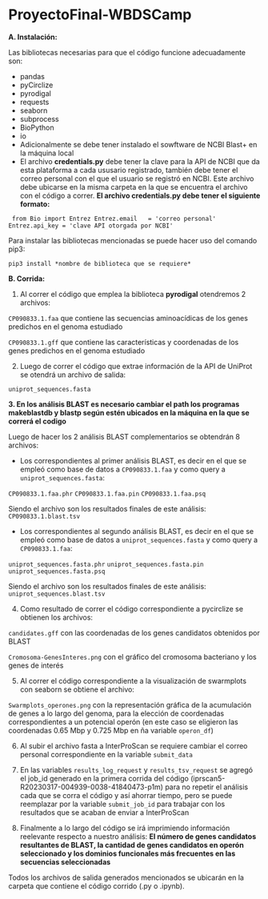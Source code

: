 # ProyectoFinal-WBDSCamp
**A. Instalación:**

Las bibliotecas necesarias para que el código funcione adecuadamente son:

- pandas 
- pyCirclize 
- pyrodigal 
- requests 
- seaborn 
- subprocess 
- BioPython 
- io 
- Adicionalmente se debe tener instalado el sowftware de NCBI Blast+ en la máquina local
- El archivo **credentials.py** debe tener la clave para la API de NCBI que da esta plataforma a cada ususario registrado, también debe tener el correo personal con el que el usuario se registró en NCBI. Este archivo debe ubicarse en la misma carpeta en la que se encuentra el archivo con el código a correr.
 **El archivo credentials.py debe tener el siguiente formato:**
 
` from Bio import Entrez
Entrez.email   = 'correo personal'
Entrez.api_key = 'clave API otorgada por NCBI'`
 

Para instalar las bibliotecas mencionadas se puede hacer uso del comando pip3:

`pip3 install *nombre de biblioteca que se requiere*`

**B. Corrida:**

1. Al correr el código que emplea la biblioteca **pyrodigal** otendremos 2 archivos:

`CP090833.1.faa` que contiene las secuencias aminoacídicas de los genes predichos en el genoma estudiado

`CP090833.1.gff` que contiene las características y coordenadas de los genes predichos en el genoma estudiado

2. Luego de correr el código que extrae información de la API de UniProt se otendrá un archivo de salida:

`uniprot_sequences.fasta`

**3. En los análisis BLAST es necesario cambiar el path los programas makeblastdb y blastp según estén ubicados en la máquina en la que se correrá el codigo**

Luego de hacer los 2 análisis BLAST complementarios se obtendrán 8 archivos:

- Los correspondientes al primer análisis BLAST, es decir en el que se empleó como base de datos a `CP090833.1.faa` y como query a `uniprot_sequences.fasta`:

 `CP090833.1.faa.phr`
 `CP090833.1.faa.pin`
 `CP090833.1.faa.psq`
 
 Siendo el archivo son los resultados finales de este análisis: `CP090833.1.blast.tsv`
 
- Los correspondientes al segundo  análisis BLAST, es decir en el que se empleó como base de datos a    `uniprot_sequences.fasta` y como query a `CP090833.1.faa`:

 `uniprot_sequences.fasta.phr`
 `uniprot_sequences.fasta.pin`
 `uniprot_sequences.fasta.psq`
 
 Siendo el archivo son los resultados finales de este análisis: `uniprot_sequences.blast.tsv`

4. Como resultado de correr el código correspondiente a pycirclize se obtienen los archivos:

`candidates.gff` con las coordenadas de los genes candidatos obtenidos por BLAST

`Cromosoma-GenesInteres.png` con el gráfico del cromosoma bacteriano y los genes de interés

5. Al correr el código correspondiente a la visualización de swarmplots con seaborn se obtiene el archivo:

`Swarmplots_operones.png` con la representación gráfica de la acumulación de genes a lo largo del genoma, para la elección de coordenadas correspondientes a un potencial operón (en este caso se eligieron las coordenadas  0.65 Mbp y 0.725 Mbp en ña variable `operon_df`)

6. Al subir el archivo fasta a InterProScan se requiere cambiar el correo personal correspondiente en la variable `submit_data`

7. En las variables `results_log_request` y `results_tsv_request` se agregó el job_id generado en la primera corrida del código (iprscan5-R20230317-004939-0038-41840473-p1m) para no repetir el análisis cada que se corra el código y así ahorrar tiempo, pero se puede reemplazar por la variable `submit_job_id` para trabajar con los resultados que se acaban de enviar a InterProScan

8. Finalmente a lo largo del código se irá imprimiendo información reelevante respecto a nuestro análisis: 
**El número de genes candidatos resultantes de BLAST, la cantidad de genes candidatos en operón seleccionado y los dominios funcionales más frecuentes en las secuencias seleccionadas**

Todos los archivos de salida generados mencionados se ubicarán en la carpeta que contiene el código corrido (.py o .ipynb).

